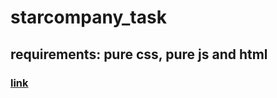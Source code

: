 # starcompany_task
## requirements: pure css, pure js and html
### [link](https://vingeb0.github.io/starcompany_task/)
